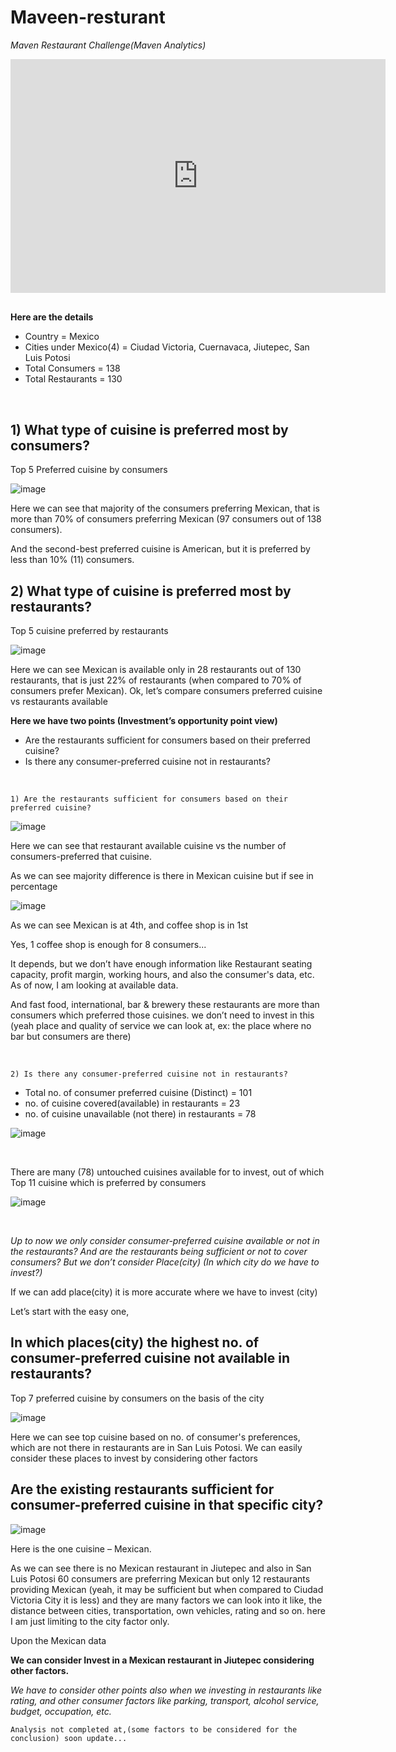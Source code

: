 # Maveen-resturant
*Maven Restaurant Challenge(Maven Analytics)*

<iframe width="600" height="373.5" src="https://app.powerbi.com/view?r=eyJrIjoiYTRjOGNiNzMtYTQzZi00YWExLTk4MjctMmFkYjE1ZDdjYjU4IiwidCI6ImU5ZjMyNWZkLTkzMjYtNDJjNi1iNGNjLTBlZmJhNWQ4OTE3OCJ9&pageName=ReportSection9ad64b1de59dc31ba9f3" frameborder="0" allowFullScreen="true"></iframe>

<br/> 
<br/> 

**Here are the details**
- Country = Mexico
- Cities under Mexico(4) =  Ciudad Victoria, Cuernavaca, Jiutepec, San Luis Potosi
- Total Consumers = 138
- Total Restaurants = 130

<br/>  

## 1) What type of cuisine is preferred most by consumers?

Top 5 Preferred cuisine by consumers

![image](https://user-images.githubusercontent.com/92777166/138440589-29291c6f-4f36-4bba-b797-725313abac47.png)


Here we can see that majority of the consumers preferring Mexican, that is more than 70% of consumers preferring Mexican (97 consumers out of 138 consumers).

And the second-best preferred cuisine is American, but it is preferred by less than 10% (11) consumers.

 
## 2) What type of cuisine is preferred most by restaurants?

Top 5 cuisine preferred by restaurants

![image](https://user-images.githubusercontent.com/92777166/138443072-144d2f8a-01c0-461d-b886-1cda46c26fa8.png)


Here we can see Mexican is available only in 28 restaurants out of 130 restaurants, that is just 22% of restaurants (when compared to 70% of consumers prefer Mexican).
Ok, let’s compare consumers preferred cuisine vs restaurants available


**Here we have two points (Investment’s opportunity point view)**
- Are the restaurants sufficient for consumers based on their preferred cuisine?
- Is there any consumer-preferred cuisine not in restaurants?

<br/>

`1) Are the restaurants sufficient for consumers based on their preferred cuisine?`

![image](https://user-images.githubusercontent.com/92777166/138443589-898d19cd-0d64-4608-869e-95c8721b1f6a.png)

Here we can see that restaurant available cuisine vs the number of consumers-preferred that cuisine.

As we can see majority difference is there in Mexican cuisine but if see in percentage

![image](https://user-images.githubusercontent.com/92777166/138444332-04ce8a00-6f57-4571-b866-b1bdcf33bdc9.png)


As we can see Mexican is at 4th, and coffee shop is in 1st

Yes, 1 coffee shop is enough for 8 consumers...

It depends, but we don’t have enough information like Restaurant seating capacity, profit margin, working hours, and also the consumer's data, etc. As of now, I am looking at available data.

And fast food, international, bar & brewery these restaurants are more than consumers which preferred those cuisines. we don’t need to invest in this (yeah place and quality of service we can look at, ex: the place where no bar but consumers are there)

<br/>  

`2) Is there any consumer-preferred cuisine not in restaurants?`  
- Total no. of consumer preferred cuisine (Distinct)    = 101 
- no. of cuisine covered(available) in restaurants      = 23
- no. of cuisine unavailable (not there) in restaurants = 78

![image](https://user-images.githubusercontent.com/92777166/138444835-876892a5-fcc1-44bb-8a63-4f835280907a.png)

<br/>  

There are many (78) untouched cuisines available for to invest, out of which Top 11 cuisine which is preferred by consumers

![image](https://user-images.githubusercontent.com/92777166/138445207-659fd75e-ab7e-404f-9ec7-d7f8951e0403.png)

<br/>  

*Up to now we only consider consumer-preferred cuisine available or not in the restaurants? And are the restaurants being sufficient or not to cover consumers? But we don’t consider Place(city) (In which city do we have to invest?)*

If we can add place(city) it is more accurate where we have to invest (city)

Let’s start with the easy one, 

## In which places(city) the highest no. of consumer-preferred cuisine not available in restaurants?

Top 7 preferred cuisine by consumers on the basis of the city

![image](https://user-images.githubusercontent.com/92777166/138445440-7184783e-78aa-42b9-9f7b-968d8ada005c.png)


Here we can see top cuisine based on no. of consumer's preferences, which are not there in restaurants are in San Luis Potosi.
We can easily consider these places to invest by considering other factors


## Are the existing restaurants sufficient for consumer-preferred cuisine in that specific city?

![image](https://user-images.githubusercontent.com/92777166/138445528-30fc58e7-4d7f-43be-a281-ba4fa976ca55.png)

Here is the one cuisine – Mexican.

As we can see there is no Mexican restaurant in Jiutepec and also in San Luis Potosi 60 consumers are preferring Mexican but only 12 restaurants providing Mexican (yeah, it may be sufficient but when compared to Ciudad Victoria City it is less) and they are many factors we can look into it like, the distance between cities, transportation, own vehicles, rating and so on. here I am just limiting to the city factor only.

Upon the Mexican data

**We can consider Invest in a Mexican restaurant in Jiutepec considering other factors.**

*We have to consider other points also when we investing in restaurants like rating, and other consumer factors like parking, transport, alcohol service, budget, occupation, etc.*

`Analysis not completed at,(some factors to be considered for the conclusion) soon update...`



